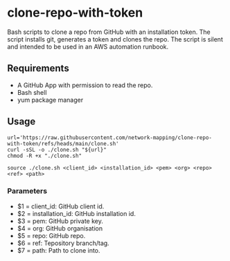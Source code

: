 # clone-repo-with-token
Bash scripts to clone a repo from GitHub with an installation token. 
The script installs git, generates a token and clones the repo.
The script is silent and intended to be used in an AWS automation runbook.

## Requirements
  - A GitHub App with permission to read the repo.
  - Bash shell
  - yum package manager

## Usage

    url='https://raw.githubusercontent.com/network-mapping/clone-repo-with-token/refs/heads/main/clone.sh'
    curl -sSL -o ./clone.sh "${url}"
    chmod -R +x "./clone.sh"
    
    source ./clone.sh <client_id> <installation_id> <pem> <org> <repo> <ref> <path>

### Parameters
 - $1 = client_id: GitHub client id.
 - $2 = installation_id: GitHub installation id.
 - $3 = pem: GitHub private key.
 - $4 = org: GitHub organisation
 - $5 = repo: GitHub repo.
 - $6 = ref: Tepository branch/tag.
 - $7 = path: Path to clone into.
